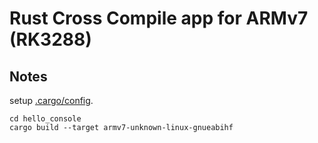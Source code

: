 Rust Cross Compile app for ARMv7 (RK3288)
====

Notes
----


setup [.cargo/config](../Readme.md).

```
cd hello_console
cargo build --target armv7-unknown-linux-gnueabihf
```
